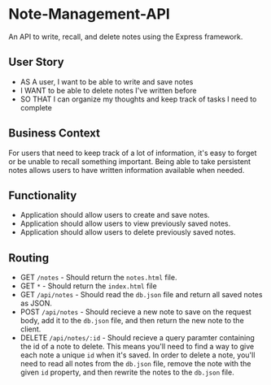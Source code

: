 # Note-Management-API
An API to write, recall, and delete notes using the Express framework.

## User Story
* AS A user, I want to be able to write and save notes
* I WANT to be able to delete notes I've written before
* SO THAT I can organize my thoughts and keep track of tasks I need to complete

## Business Context
For users that need to keep track of a lot of information, it's easy to forget or be unable to recall something important. Being able to take persistent notes allows users to have written information available when needed.

## Functionality

* Application should allow users to create and save notes.
* Application should allow users to view previously saved notes.
* Application should allow users to delete previously saved notes.

## Routing

  * GET `/notes` - Should return the `notes.html` file.
  * GET `*` - Should return the `index.html` file
  * GET `/api/notes` - Should read the `db.json` file and return all saved notes as JSON.
  * POST `/api/notes` - Should recieve a new note to save on the request body, add it to the `db.json` file, and then return the new note to the client.
  * DELETE `/api/notes/:id` - Should recieve a query paramter containing the id of a note to delete. This means you'll need to find a way to give each note a unique `id` when it's saved. In order to delete a note, you'll need to read all notes from the `db.json` file, remove the note with the given `id` property, and then rewrite the notes to the `db.json` file.